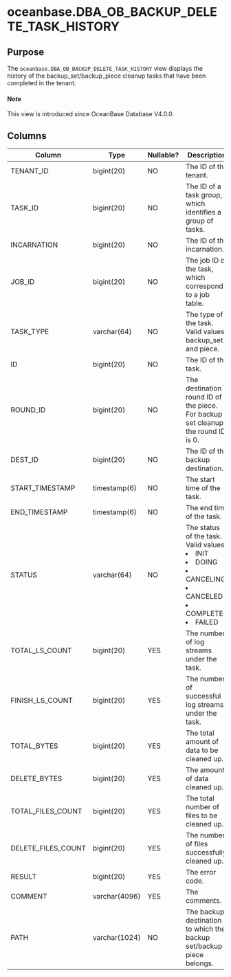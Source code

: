 # oceanbase.DBA_OB_BACKUP_DELETE_TASK_HISTORY

## Purpose

The `oceanbase.DBA_OB_BACKUP_DELETE_TASK_HISTORY` view displays the history of the backup_set/backup_piece cleanup tasks that have been completed in the tenant.

<main id="notice" type='explain'>
  <h4>Note</h4>
  <p>This view is introduced since OceanBase Database V4.0.0. </p>
</main>

## Columns

| Column | Type | Nullable? | Description |
| --- | --- | --- | --- |
| TENANT_ID | bigint(20) | NO | The ID of the tenant. |
| TASK_ID | bigint(20) | NO | The ID of a task group, which identifies a group of tasks. |
| INCARNATION | bigint(20) | NO | The ID of the incarnation. |
| JOB_ID | bigint(20) | NO | The job ID of the task, which corresponds to a job table. |
| TASK_TYPE | varchar(64) | NO | The type of the task. Valid values: backup_set and piece. |
| ID | bigint(20) | NO | The ID of the task. |
| ROUND_ID | bigint(20) | NO | The destination round ID of the piece. For backup set cleanup, the round ID is 0. |
| DEST_ID | bigint(20) | NO | The ID of the backup destination. |
| START_TIMESTAMP | timestamp(6) | NO | The start time of the task. |
| END_TIMESTAMP | timestamp(6) | NO | The end time of the task. |
| STATUS | varchar(64) | NO | The status of the task. Valid values:<li>INIT<li>DOING<li>CANCELING<li>CANCELED<li>COMPLETED<li>FAILED |
| TOTAL_LS_COUNT | bigint(20) | YES | The number of log streams under the task. |
| FINISH_LS_COUNT | bigint(20) | YES | The number of successful log streams under the task. |
| TOTAL_BYTES | bigint(20) | YES | The total amount of data to be cleaned up. |
| DELETE_BYTES | bigint(20) | YES | The amount of data cleaned up. |
| TOTAL_FILES_COUNT | bigint(20) | YES | The total number of files to be cleaned up. |
| DELETE_FILES_COUNT | bigint(20) | YES | The number of files successfully cleaned up. |
| RESULT | bigint(20) | YES | The error code. |
| COMMENT | varchar(4096) | YES | The comments. |
| PATH | varchar(1024) | NO | The backup destination to which the backup set/backup piece belongs. |
